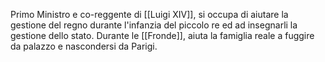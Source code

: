 Primo Ministro e co-reggente di [[Luigi XIV]], si occupa di aiutare la gestione del regno durante l'infanzia del piccolo re ed ad insegnarli la gestione dello stato.
Durante le [[Fronde]], aiuta la famiglia reale a fuggire da palazzo e nascondersi da Parigi.